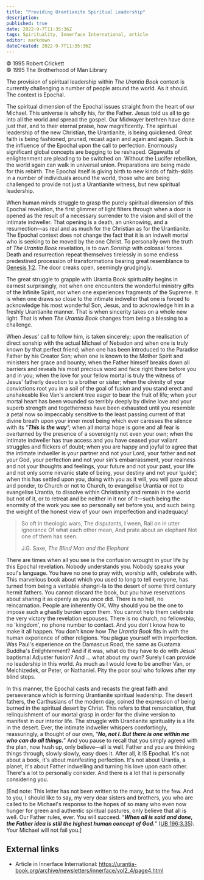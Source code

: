 ```yaml
---
title: "Providing Urantianite Spiritual Leadership"
description: 
published: true
date: 2022-9-7T11:35:36Z
tags: Spirituality, Innerface International, article
editor: markdown
dateCreated: 2022-9-7T11:35:36Z
---
```


<p class="v-card v-sheet theme--light grey lighten-3 px-2">© 1995 Robert Crickett<br>© 1995 The Brotherhood of Man Library</p>

The provision of spiritual leadership within _The Urantia Book_ context is currently challenging a number of people around the world. As it should. The context is Epochal.

The spiritual dimension of the Epochal issues straight from the heart of our Michael. This universe is wholly his, for the Father. Jesus told us all to go into all the world and spread the gospel. Our Midwayer brethren have done just that, and to their eternal praise, how magnificently. The spiritual leadership of the new Christian, the Urantianite, is being quickened. Great faith is being fashioned, pruned, recast again and again and again. Such is the influence of the Epochal upon the call to perfection. Enormously significant global concepts are begging to be reshaped. Gigawatts of enlightenment are pleading to be switched on. Without the Lucifer rebellion, the world again can walk in universal union. Preparations are being made for this rebirth. The Epochal itself is giving birth to new kinds of faith-skills in a number of individuals around the world, those who are being challenged to provide not just a Urantianite witness, but new spiritual leadership.

When human minds struggle to grasp the purely spiritual dimension of this Epochal revelation, the first glimmer of light filters through when a  door is opened as the result of a necessary surrender to the vision and skill of the intimate indweller. That opening is a death, an unknowing, and a resurrection—as real and as much for the Christian as for the Urantianite. The Epochal context does not change the fact that it is an indwelt mortal who is seeking to be moved by the one Christ. To personally own the truth of _The Urantia Book_ revelation, is to own _Sonship_ with colossal forces. Death and resurrection repeat themselves tirelessly in some endless predestined procession of transformations bearing great resemblance to [Genesis 1:2](/en/Bible/Genesis/1#v2). The door creaks open, seemingly grudgingly.

The great struggle to grapple with Urantia Book spirituality begins in earnest surprisingly, not when one encounters the wonderful ministry gifts of the Infinite Spirit, nor when one experiences fragments of the Supreme. It is when one draws so close to the intimate indweller that one is forced to acknowledge his most wonderful Son, Jesus, and to acknowledge him in a freshly Urantianite manner. That is when sincerity takes on a whole new light. That is when _The Urantia Book_ changes from being a blessing to a challenge.

When Jesus' call to follow him, is taken sincerely; upon the realisation of direct sonship with the actual Michael of Nebadon and when one is truly known by that perfect friend; when one has been introduced to the Paradise Father by his Creator Son; when one is known to the Mother Spirit and ministers her grace and bounty; when the Father himself breaks down all barriers and reveals his most precious word and face right there before you and in you; when the love for your fellow mortal is truly the witness of Jesus' fatherly devotion to a brother or sister; when the divinity of your convictions root you in a soil of the goal of fusion and you stand erect and unshakeable like Van's ancient tree eager to bear the fruit of life; when your mortal heart has been wounded so terribly deeply by divine love and your superb strength and togetherness have been exhausted until you resemble a petal now so impeccably sensitive to the least passing current of that divine breath upon your inner most being which ever caresses the silence with its “***This is the way***”; when all mortal hope is gone and all fear is overturned by the presence of a sovereignty not even your own; when the intimate indweller has true access and you have ceased your valiant struggles and flickers of doubt; when you are happy and joyful to agree that the intimate indweller is your partner and not your Lord, your father and not your God, your perfection and not your sin's embarrassment, your realness and not your thoughts and feelings, your future and not your past, your life and not only some nirvanic state of being, your destiny and not your ‘guide’; when this has settled upon you, doing with you as it will, you will gaze about and ponder, to Church or not to Church, to evangelise Urantia or not to evangelise Urantia, to dissolve within Christianity and remain in the world but not of it, or to retreat and be neither in it nor of it—such being the enormity of the work you see so personally set before you, and such being the weight of the honest view of your own imperfection and inadequacy!

> So oft in theologic wars,
> The disputants, I ween,
> Rail on in utter ignorance
> Of what each other mean,
> And prate about an elephant
> Not one of them has seen.
>
> J.G. Saxe, _The Blind Man and the Elephant_

There are times when all you see is the confusion wrought in your life by this Epochal revelation. Nobody understands you. Nobody speaks your soul's language. You have no one to pray with, worship with, celebrate with. This marvellous book about which you used to long to tell everyone, has turned from being a veritable shangri-la to the  desert of some third century hermit fathers. You cannot discard the book, but you have reservations about sharing it as openly as you once did. There is no hell, no reincarnation. People are inherently OK. Why should you be the one to impose such a ghastly burden upon them. You cannot help them celebrate the very victory the revelation espouses. There is no church, no fellowship, no 'kingdom', no phone number to contact. And you don't know how to make it all happen. You don't know how _The Urantia Book_ fits in with the human experience of other religions. You plague yourself with imperfection. Was Paul's experience on the Damascus Road, the same as Guatama Buddha's _Enlightenment_? And if it was, what do they have to do with Jesus' baptismal Adjuster fusion? And ... what about my own? Surely I can provide no leadership in this world. As much as I would love to be another Van, or Melchizedek, or Peter, or Nathaniel. Pity the poor soul who follows after my blind steps.

In this manner, the Epochal casts and recasts the great faith and perseverance which is forming Urantianite spiritual leadership. The desert fathers, the Carthusians of the modern day, coined the expression of being burned in the spiritual desert by Christ. This refers to that renunciation, that relinquishment of our mortal grasp in order for the divine version to manifest in our interior life. The struggle with Urantianite spirituality is a life in the desert. Ever, the intimate indweller whispers comfortingly, reassuringly, a  thought of our own, “***No, not I. But there is one within me who can do all things.***” And you pause to recall that you simply agreed with the plan, now hush up, only believe—all is well. Father and you are thinking things through, slowly slowly, easy does it. After all, it IS Epochal. It's not about a book, it's about manifesting perfection. It's not about Urantia, a planet, it's about Father indwelling and turning his love upon each other. There's a lot to personally consider. And there is a lot that is personally considering you.

[End note: This letter has not been written to the many, but to the few. And to you, I should like to say, my very dear sisters and brothers, you who are called to be Michael's response to the hopes of so many who even now hunger for green and authentic spiritual pastures, only believe that all is well. Our Father rules, ever. You will succeed. “***When all is said and done, the Father idea is still the highest human concept of God.***” ([UB 196:3.35](/en/The_Urantia_Book/196#p3_35)). Your Michael will not fail you.]

## External links

- Article in Innerface International: https://urantia-book.org/archive/newsletters/innerface/vol2_4/page4.html


